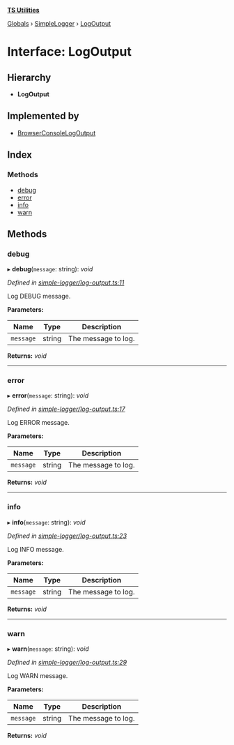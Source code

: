 **[TS Utilities](../README.md)**

[Globals](../README.md) › [SimpleLogger](../modules/simplelogger.md) › [LogOutput](simplelogger.logoutput.md)

# Interface: LogOutput

## Hierarchy

* **LogOutput**

## Implemented by

* [BrowserConsoleLogOutput](../classes/simplelogger.browserconsolelogoutput.md)

## Index

### Methods

* [debug](simplelogger.logoutput.md#debug)
* [error](simplelogger.logoutput.md#error)
* [info](simplelogger.logoutput.md#info)
* [warn](simplelogger.logoutput.md#warn)

## Methods

###  debug

▸ **debug**(`message`: string): *void*

*Defined in [simple-logger/log-output.ts:11](https://github.com/Juraji/ts-utilities/blob/7643b75/src/simple-logger/log-output.ts#L11)*

Log DEBUG message.

**Parameters:**

Name | Type | Description |
------ | ------ | ------ |
`message` | string | The message to log.  |

**Returns:** *void*

___

###  error

▸ **error**(`message`: string): *void*

*Defined in [simple-logger/log-output.ts:17](https://github.com/Juraji/ts-utilities/blob/7643b75/src/simple-logger/log-output.ts#L17)*

Log ERROR message.

**Parameters:**

Name | Type | Description |
------ | ------ | ------ |
`message` | string | The message to log.  |

**Returns:** *void*

___

###  info

▸ **info**(`message`: string): *void*

*Defined in [simple-logger/log-output.ts:23](https://github.com/Juraji/ts-utilities/blob/7643b75/src/simple-logger/log-output.ts#L23)*

Log INFO message.

**Parameters:**

Name | Type | Description |
------ | ------ | ------ |
`message` | string | The message to log.  |

**Returns:** *void*

___

###  warn

▸ **warn**(`message`: string): *void*

*Defined in [simple-logger/log-output.ts:29](https://github.com/Juraji/ts-utilities/blob/7643b75/src/simple-logger/log-output.ts#L29)*

Log WARN message.

**Parameters:**

Name | Type | Description |
------ | ------ | ------ |
`message` | string | The message to log.  |

**Returns:** *void*